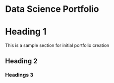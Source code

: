 # Data Science Portfolio
# Heading 1

This is a sample section for initial portfolio creation

## Heading 2

### Headings 3

